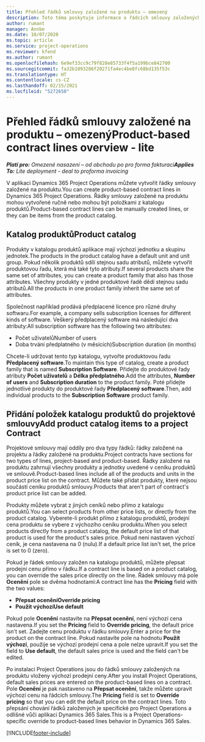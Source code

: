 ```yaml
---
title: Přehled řádků smlouvy založené na produktu – omezený
description: Toto téma poskytuje informace o řádcích smlouvy založených na produktu.
author: rumant
manager: Annbe
ms.date: 10/07/2020
ms.topic: article
ms.service: project-operations
ms.reviewer: kfend
ms.author: rumant
ms.openlocfilehash: 6e9ef33cc9c79f828e85733f4f5a199bce842700
ms.sourcegitcommit: fa32b1893286f20271fa4ec4be8fc68bd135f53c
ms.translationtype: HT
ms.contentlocale: cs-CZ
ms.lasthandoff: 02/15/2021
ms.locfileid: "5272650"
---
```

# <a name="product-based-contract-lines-overview---lite"></a><span data-ttu-id="64f81-103">Přehled řádků smlouvy založené na produktu – omezený</span><span class="sxs-lookup"><span data-stu-id="64f81-103">Product-based contract lines overview - lite</span></span>

<span data-ttu-id="64f81-104">_**Platí pro:** Omezené nasazení – od obchodu po pro forma fakturaci_</span><span class="sxs-lookup"><span data-stu-id="64f81-104">_**Applies To:** Lite deployment - deal to proforma invoicing_</span></span>

<span data-ttu-id="64f81-105">V aplikaci Dynamics 365 Project Operations můžete vytvořit řádky smlouvy založené na produktu.</span><span class="sxs-lookup"><span data-stu-id="64f81-105">You can create product-based contract lines in Dynamics 365 Project Operations.</span></span> <span data-ttu-id="64f81-106">Řádky smlouvy založené na produktu mohou vytvořené ručně nebo mohou být položkami z katalogu produktů.</span><span class="sxs-lookup"><span data-stu-id="64f81-106">Product-based contract lines can be manually created lines, or they can be items from the product catalog.</span></span>

## <a name="product-catalog"></a><span data-ttu-id="64f81-107">Katalog produktů</span><span class="sxs-lookup"><span data-stu-id="64f81-107">Product catalog</span></span>

<span data-ttu-id="64f81-108">Produkty v katalogu produktů aplikace mají výchozí jednotku a skupinu jednotek.</span><span class="sxs-lookup"><span data-stu-id="64f81-108">The products in the product catalog have a default unit and unit group.</span></span> <span data-ttu-id="64f81-109">Pokud několik produktů sdílí stejnou sadu atributů, můžete vytvořit produktovou řadu, která má také tyto atributy.</span><span class="sxs-lookup"><span data-stu-id="64f81-109">If several products share the same set of attributes, you can create a product family that also has those attributes.</span></span> <span data-ttu-id="64f81-110">Všechny produkty v jedné produktové řadě dědí stejnou sadu atributů.</span><span class="sxs-lookup"><span data-stu-id="64f81-110">All the products in one product family inherit the same set of attributes.</span></span>

<span data-ttu-id="64f81-111">Společnost například prodává předplacené licence pro různé druhy softwaru.</span><span class="sxs-lookup"><span data-stu-id="64f81-111">For example, a company sells subscription licenses for different kinds of software.</span></span> <span data-ttu-id="64f81-112">Veškerý předplacený software má následující dva atributy:</span><span class="sxs-lookup"><span data-stu-id="64f81-112">All subscription software has the following two attributes:</span></span>

- <span data-ttu-id="64f81-113">Počet uživatelů</span><span class="sxs-lookup"><span data-stu-id="64f81-113">Number of users</span></span>
- <span data-ttu-id="64f81-114">Doba trvání předplatného (v měsících)</span><span class="sxs-lookup"><span data-stu-id="64f81-114">Subscription duration (in months)</span></span>

<span data-ttu-id="64f81-115">Chcete-li udržovat tento typ katalogu, vytvořte produktovou řadu **Předplacený software**.</span><span class="sxs-lookup"><span data-stu-id="64f81-115">To maintain this type of catalog, create a product family that is named **Subscription Software**.</span></span> <span data-ttu-id="64f81-116">Přidejte do produktové řady atributy **Počet uživatelů** a **Délka předplatného**.</span><span class="sxs-lookup"><span data-stu-id="64f81-116">Add the attributes, **Number of users** and **Subscription duration** to the product family.</span></span> <span data-ttu-id="64f81-117">Poté přidejte jednotlivé produkty do produktové řady **Předplacený software**.</span><span class="sxs-lookup"><span data-stu-id="64f81-117">Then, add individual products to the **Subscription Software** product family.</span></span>

## <a name="add-product-catalog-items-to-a-project-contract"></a><span data-ttu-id="64f81-118">Přidání položek katalogu produktů do projektové smlouvy</span><span class="sxs-lookup"><span data-stu-id="64f81-118">Add product catalog items to a project Contract</span></span>

<span data-ttu-id="64f81-119">Projektové smlouvy mají oddíly pro dva typy řádků: řádky založené na projektu a řádky založené na produktu.</span><span class="sxs-lookup"><span data-stu-id="64f81-119">Project contracts have sections for two types of lines, project-based and product-based.</span></span> <span data-ttu-id="64f81-120">Řádky založené na produktu zahrnují všechny produkty a jednotky uvedené v ceníku produktů ve smlouvě.</span><span class="sxs-lookup"><span data-stu-id="64f81-120">Product-based lines include all of the products and units in the product price list on the contract.</span></span> <span data-ttu-id="64f81-121">Můžete také přidat produkty, které nejsou součástí ceníku produktů smlouvy.</span><span class="sxs-lookup"><span data-stu-id="64f81-121">Products that aren't part of contract's product price list can be added.</span></span>

<span data-ttu-id="64f81-122">Produkty můžete vybrat z jiných ceníků nebo přímo z katalogu produktů.</span><span class="sxs-lookup"><span data-stu-id="64f81-122">You can select products from other price lists, or directly from the product catalog.</span></span> <span data-ttu-id="64f81-123">Vyberete-li produkt přímo z katalogu produktů, prodejní cena produktu se vybere z výchozího ceníku produktu.</span><span class="sxs-lookup"><span data-stu-id="64f81-123">When you select products directly from a product catalog, the default price list of that product is used for the product's sales price.</span></span> <span data-ttu-id="64f81-124">Pokud není nastaven výchozí ceník, je cena nastavena na 0 (nulu).</span><span class="sxs-lookup"><span data-stu-id="64f81-124">If a default price list isn't set, the price is set to 0 (zero).</span></span>

<span data-ttu-id="64f81-125">Pokud je řádek smlouvy založen na katalogu produktů, můžete přepsat prodejní cenu přímo v řádku.</span><span class="sxs-lookup"><span data-stu-id="64f81-125">If a contract line is based on a product catalog, you can override the sales price directly on the line.</span></span> <span data-ttu-id="64f81-126">Řádek smlouvy má pole **Ocenění** pole se dvěma hodnotami:</span><span class="sxs-lookup"><span data-stu-id="64f81-126">A contract line has the **Pricing** field with the two values:</span></span>

- <span data-ttu-id="64f81-127">**Přepsat ocenění**</span><span class="sxs-lookup"><span data-stu-id="64f81-127">**Override pricing**</span></span>
- <span data-ttu-id="64f81-128">**Použít výchozí**</span><span class="sxs-lookup"><span data-stu-id="64f81-128">**Use default**</span></span>

<span data-ttu-id="64f81-129">Pokud pole **Ocenění** nastavíte na **Přepsat ocenění**, není výchozí cena nastavena.</span><span class="sxs-lookup"><span data-stu-id="64f81-129">If you set the **Pricing** field to **Override pricing**, the default price isn't set.</span></span> <span data-ttu-id="64f81-130">Zadejte cenu produktu v řádku smlouvy.</span><span class="sxs-lookup"><span data-stu-id="64f81-130">Enter a price for the product on the contract line.</span></span> <span data-ttu-id="64f81-131">Pokud nastavíte pole na hodnotu **Použít výchozí**, použije se výchozí prodejní cena a pole nelze upravit.</span><span class="sxs-lookup"><span data-stu-id="64f81-131">If you set the field to **Use default**, the default sales price is used and the field can't be edited.</span></span>

<span data-ttu-id="64f81-132">Po instalaci Project Operations jsou do řádků smlouvy založených na produktu vloženy výchozí prodejní ceny.</span><span class="sxs-lookup"><span data-stu-id="64f81-132">After you install Project Operations, default sales prices are entered on the product-based lines on a contract.</span></span> <span data-ttu-id="64f81-133">Pole **Ocenění** je pak nastaveno na **Přepsat ocenění**, takže můžete upravit výchozí cenu na řádcích smlouvy.</span><span class="sxs-lookup"><span data-stu-id="64f81-133">The **Pricing** field is set to **Override pricing** so that you can edit the default price on the contract lines.</span></span> <span data-ttu-id="64f81-134">Toto přepsání chování řádků založených je specifické pro Project Operations a odlišné vůči aplikaci Dynamics 365 Sales.</span><span class="sxs-lookup"><span data-stu-id="64f81-134">This is a Project Operations-specific override to product-based lines behavior in Dynamics 365 Sales.</span></span>


[!INCLUDE[footer-include](../../includes/footer-banner.md)]